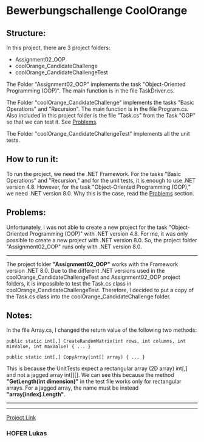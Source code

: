 # Bewerbungschallenge CoolOrange


<!--## Explanation of the solution: -->

## Structure:
In this project, there are 3 project folders:
+ Assignment02_OOP
+ coolOrange_CandidateChallenge
+ coolOrange_CandidateChallengeTest

The Folder "Assignment02_OOP" implements the task "Object-Oriented Programming (OOP)". The main function is in the file TaskDriver.cs.

The Folder "coolOrange_CandidateChallenge" implements the tasks "Basic Operations" and "Recursion". The main function is in the file Program.cs. Also included in this project folder is the file "Task.cs" from the Task "OOP" so that we can test it. See [Problems](#problems).

The Folder "coolOrange_CandidateChallengeTest" implements all the unit tests.



## How to run it:
To run the project, we need the .NET Framework. For the tasks "Basic Operations" and "Recursion," and for the unit tests, it is enough to use .NET version 4.8. However, for the task "Object-Oriented Programming (OOP)," we need .NET version 8.0. Why this is the case, read the [Problems](#problems) section.


## Problems:
Unfortunately, I was not able to create a new project for the task "Object-Oriented Programming (OOP)" with .NET version 4.8. For me, it was only possible to create a new project with .NET version 8.0. So, the project folder "Assignment02_OOP" runs only with .NET version 8.0.

***
The project folder **"Assignment02_OOP"** works with the Framework version .NET 8.0.
Due to the different .NET versions used in the coolOrange_CandidateChallengeTest and Assignment02_OOP project folders, it is impossible to test the Task.cs class in coolOrange_CandidateChallengeTest.
Therefore, I decided to put a copy of the Task.cs class into the coolOrange_CandidateChallenge folder.



## Notes:
In the file Array.cs, I changed the return value of the following two methods:

    public static int[,] CreateRandomMatrix(int rows, int columns, int minValue, int maxValue) { ... }

    public static int[,] CopyArray(int[] array) { ... }

This is because the UnitTests expect a rectangular array (2D array) int[,] and not a jagged array int[][]. We can see this because the method **"GetLength(int dimension)"** in the test file works only for rectangular arrays. For a jagged array, the name must be instead **"array[index].Length"**.

***
***
[Project Link](https://)

### HOFER Lukas





